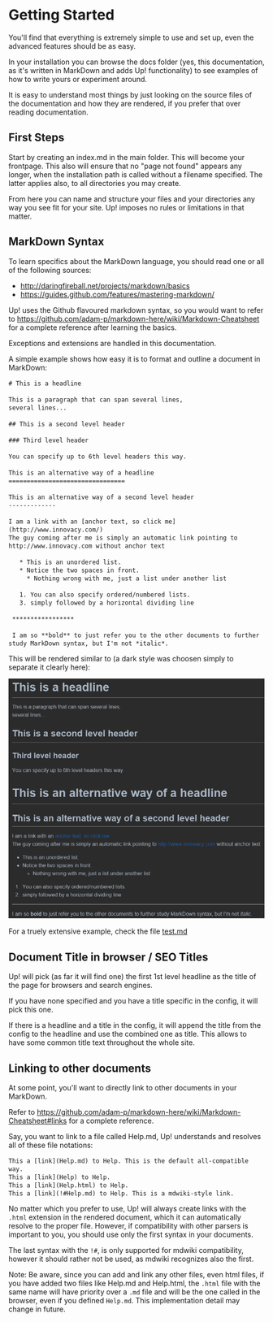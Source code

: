 # Getting Started

You'll find that everything is extremely simple to use and set up, even the advanced features should be as easy.

In your installation you can browse the docs folder (yes, this documentation, as it's written in MarkDown and 
adds Up! functionality) to see examples of how to write yours or experiment around. 

It is easy to understand most things by just looking on the source files of the documentation and how they are rendered, 
if you prefer that over reading documentation.

## First Steps

Start by creating an index.md in the main folder. This will become your frontpage. This also will ensure that no 
"page not found" appears any longer, when the installation path is called without a filename specified. 
The latter applies also, to all directories you may create. 

From here you can name and structure your files and your directories any way you see fit for your site. Up! imposes no rules or limitations in that matter.

## MarkDown Syntax

To learn specifics about the MarkDown language, you should read one or all of the following sources:

  * http://daringfireball.net/projects/markdown/basics
  * https://guides.github.com/features/mastering-markdown/
  
Up! uses the Github flavoured markdown syntax, so you would want to refer 
to https://github.com/adam-p/markdown-here/wiki/Markdown-Cheatsheet for a complete reference after learning the basics. 

Exceptions and extensions are handled in this documentation.

A simple example shows how easy it is to format and outline a document in MarkDown:

    # This is a headline
    
    This is a paragraph that can span several lines, 
    several lines... 
    
    ## This is a second level header
    
    ### Third level header
    
    You can specify up to 6th level headers this way.
     
    This is an alternative way of a headline
    ================================
    
    This is an alternative way of a second level header
    -------------
    
    I am a link with an [anchor text, so click me](http://www.innovacy.com/)
    The guy coming after me is simply an automatic link pointing to http://www.innovacy.com without anchor text
    
       * This is an unordered list.
       * Notice the two spaces in front.
         * Nothing wrong with me, just a list under another list
    
       1. You can also specify ordered/numbered lists.
       3. simply followed by a horizontal dividing line
       
     *****************
     
     I am so **bold** to just refer you to the other documents to further study MarkDown syntax, but I'm not *italic*. 

This will be rendered similar to (a dark style was choosen simply to separate it clearly here): 

![](img/markdown-example.png)


For a truely extensive example, check the file [test.md](test.md)


## Document Title in browser / SEO Titles

Up! will pick (as far it will find one) the first 1st level headline as the title of the page for browsers and search engines.

If you have none specified and you have a title specific in the config, it will pick this one.

If there is a headline and a title in the config, it will append the title from the config to the headline and use the combined one as title.
This allows to have some common title text throughout the whole site.


## Linking to other documents

At some point, you'll want to directly link to other documents in your MarkDown. 

Refer to https://github.com/adam-p/markdown-here/wiki/Markdown-Cheatsheet#links for a complete reference.

Say, you want to link to a file called Help.md, Up! understands and resolves all of these file notations:

    This a [link](Help.md) to Help. This is the default all-compatible way.
    This a [link](Help) to Help.
    This a [link](Help.html) to Help.
    This a [link](!#Help.md) to Help. This is a mdwiki-style link.

No matter which you prefer to use, Up! will always create links with the `.html` extension in the rendered document, 
which it can automatically resolve to the proper file. However, if compatibility with other parsers is important to you, 
you should use only the first syntax in your documents.

The last syntax with the `!#`, is only supported for mdwiki compatibility, however it should rather not be used, as mdwiki recognizes also the first. 

Note: Be aware, since you can add and link any other files, even html files, if you have added two files 
like Help.md and Help.html, the `.html` file with the same name will have priority over a `.md` file and 
will be the one called in the browser, even if you defined `Help.md`. This implementation detail may change in future. 

